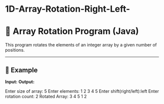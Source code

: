 # 1D-Array-Rotation-Right-Left-

# 🔄 Array Rotation Program (Java)

This program rotates the elements of an integer array by a given number of positions.

---

## 📘 Example
**Input:**
**Output:**

Enter size of array: 5
Enter elements: 1 2 3 4 5
Enter shift(right/left):left
Enter rotation count: 2
Rotated Array: 3 4 5 1 2
